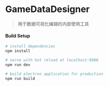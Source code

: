 # GameDataDesigner

> 用于数据可视化编辑的内部使用工具

#### Build Setup

``` bash
# install dependencies
npm install

# serve with hot reload at localhost:9080
npm run dev

# build electron application for production
npm run build



